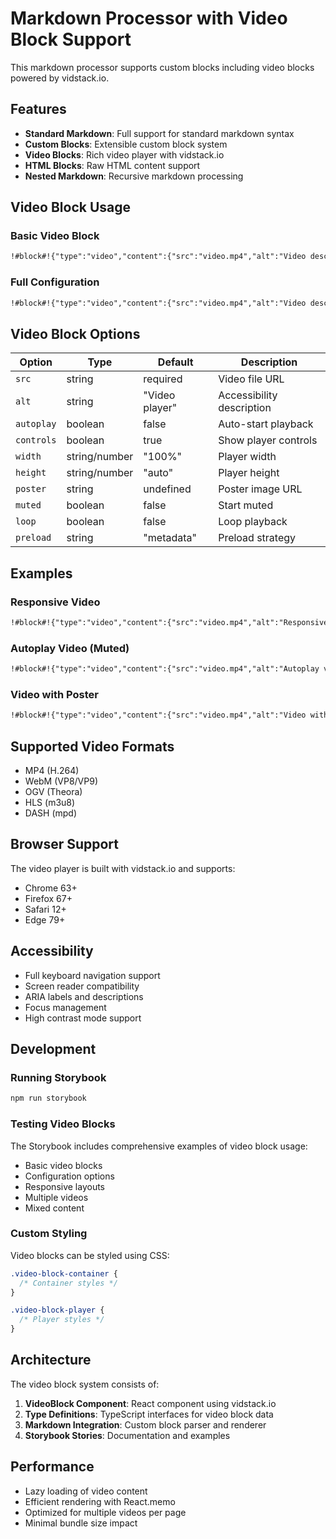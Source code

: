 # Markdown Processor with Video Block Support

This markdown processor supports custom blocks including video blocks powered by vidstack.io.

## Features

- **Standard Markdown**: Full support for standard markdown syntax
- **Custom Blocks**: Extensible custom block system
- **Video Blocks**: Rich video player with vidstack.io
- **HTML Blocks**: Raw HTML content support
- **Nested Markdown**: Recursive markdown processing

## Video Block Usage

### Basic Video Block

```markdown
!#block#!{"type":"video","content":{"src":"video.mp4","alt":"Video description"}}!#/block#!
```

### Full Configuration

```markdown
!#block#!{"type":"video","content":{"src":"video.mp4","alt":"Video description","additional":{"autoplay":false,"controls":true,"width":"640","height":"360","poster":"poster.jpg","muted":false,"loop":false,"preload":"metadata"}}}!#/block#!
```

## Video Block Options

| Option     | Type          | Default        | Description               |
| ---------- | ------------- | -------------- | ------------------------- |
| `src`      | string        | required       | Video file URL            |
| `alt`      | string        | "Video player" | Accessibility description |
| `autoplay` | boolean       | false          | Auto-start playback       |
| `controls` | boolean       | true           | Show player controls      |
| `width`    | string/number | "100%"         | Player width              |
| `height`   | string/number | "auto"         | Player height             |
| `poster`   | string        | undefined      | Poster image URL          |
| `muted`    | boolean       | false          | Start muted               |
| `loop`     | boolean       | false          | Loop playback             |
| `preload`  | string        | "metadata"     | Preload strategy          |

## Examples

### Responsive Video

```markdown
!#block#!{"type":"video","content":{"src":"video.mp4","alt":"Responsive video","additional":{"width":"100%","height":"auto"}}}!#/block#!
```

### Autoplay Video (Muted)

```markdown
!#block#!{"type":"video","content":{"src":"video.mp4","alt":"Autoplay video","additional":{"autoplay":true,"muted":true}}}!#/block#!
```

### Video with Poster

```markdown
!#block#!{"type":"video","content":{"src":"video.mp4","alt":"Video with poster","additional":{"poster":"poster.jpg"}}}!#/block#!
```

## Supported Video Formats

- MP4 (H.264)
- WebM (VP8/VP9)
- OGV (Theora)
- HLS (m3u8)
- DASH (mpd)

## Browser Support

The video player is built with vidstack.io and supports:

- Chrome 63+
- Firefox 67+
- Safari 12+
- Edge 79+

## Accessibility

- Full keyboard navigation support
- Screen reader compatibility
- ARIA labels and descriptions
- Focus management
- High contrast mode support

## Development

### Running Storybook

```bash
npm run storybook
```

### Testing Video Blocks

The Storybook includes comprehensive examples of video block usage:

- Basic video blocks
- Configuration options
- Responsive layouts
- Multiple videos
- Mixed content

### Custom Styling

Video blocks can be styled using CSS:

```css
.video-block-container {
  /* Container styles */
}

.video-block-player {
  /* Player styles */
}
```

## Architecture

The video block system consists of:

1. **VideoBlock Component**: React component using vidstack.io
2. **Type Definitions**: TypeScript interfaces for video block data
3. **Markdown Integration**: Custom block parser and renderer
4. **Storybook Stories**: Documentation and examples

## Performance

- Lazy loading of video content
- Efficient rendering with React.memo
- Optimized for multiple videos per page
- Minimal bundle size impact

